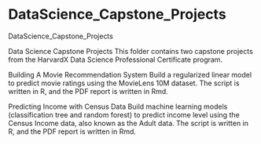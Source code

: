 # DataScience_Capstone_Projects
DataScience_Capstone_Projects

Data Science Capstone Projects
This folder contains two capstone projects from the HarvardX Data Science Professional Certificate program.

Building A Movie Recommendation System
Build a regularized linear model to predict movie ratings using the MovieLens 10M dataset. The script is written in R, and the PDF report is written in Rmd.

Predicting Income with Census Data
Build machine learning models (classification tree and random forest) to predict income level using the Census Income data, also known as the Adult data. The script is written in R, and the PDF report is written in Rmd.
